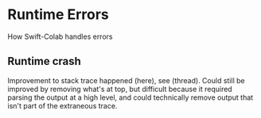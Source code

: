# Runtime Errors

How Swift-Colab handles errors

## Runtime crash

Improvement to stack trace happened (here), see (thread). Could still be improved by removing what's at top, but difficult because it required parsing the output at a high level, and could technically remove output that isn't part of the extraneous trace.

